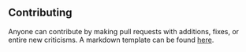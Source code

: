Contributing
-------------

Anyone can contribute by making pull requests with additions, fixes, or entire new criticisms. A markdown template can be found [here](template).
